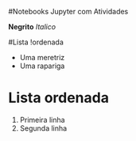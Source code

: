 #Notebooks Jupyter com Atividades

**Negrito**
_Italico_

#Lista !ordenada
 - Uma meretriz
 - Uma rapariga

# Lista ordenada
 1. Primeira linha
 2. Segunda linha